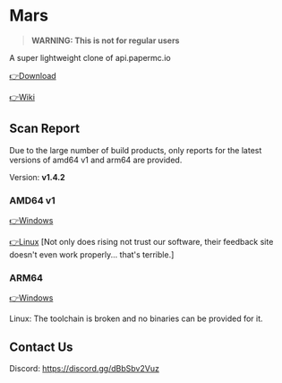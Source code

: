 # Mars
> **WARNING: This is not for regular users**

A super lightweight clone of api.papermc.io

[👉Download](https://github.com/LevelTranic/Mars/releases)

[👉Wiki](https://github.com/LevelTranic/Mars/wiki)

## Scan Report
Due to the large number of build products, only reports for the latest versions of amd64 v1 and arm64 are provided.

Version: **v1.4.2**

### AMD64 v1
[👉Windows](https://www.virustotal.com/gui/file/f9ad403aa47a34980865071e60b3dedc46d2933e6dc3bbcc7542fd3d538d48fc?nocache=1)

[👉Linux](https://www.virustotal.com/gui/file/f357959079062db021e2aca8fe158ede0a7e044762df4eabc96132247b94b690?nocache=1) [Not only does rising not trust our software, their feedback site doesn't even work properly... that's terrible.]

### ARM64
[👉Windows](https://www.virustotal.com/gui/file/58de988bb1ee771eb39f9e5cc6a64fdd5e40e0659c54eb7e5762a74e07aefa61?nocache=1)

Linux: The toolchain is broken and no binaries can be provided for it.

## Contact Us

Discord: https://discord.gg/dBbSbv2Vuz
